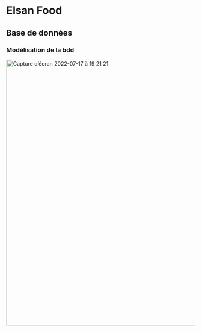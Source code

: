# Elsan Food

## Base de données

### Modélisation de la bdd


<img width="706" alt="Capture d’écran 2022-07-17 à 19 21 21" src="https://user-images.githubusercontent.com/72305375/179420972-48363be0-73c7-46ee-bebf-b58cb0760fa6.png">
